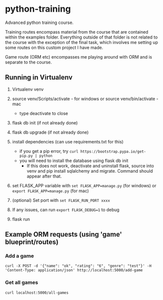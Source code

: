 # python-training

Advanced python training course.

Training routes encompass material from the course that are contained within the examples folder. Everything outside 
of that folder is not related to the course with the exception of the final task, which involves me setting 
up some routes on this custom project I have made. 

Game route (ORM etc) encompasses me playing around with ORM and is separate to the course. 

## Running in Virtualenv

1) Virtualenv venv
2) source venv/Scripts/activate - for windows 
    or source venv/bin/activate - mac
    - type deactivate to close
3) flask db init (if not already done)
4) flask db upgrade (if not already done)
5) install dependencies (can use requirements.txt for this)
    - if you get a pip error, try `curl https://bootstrap.pypa.io/get-pip.py | python`
    - you will need to install the database using flask db init 
        - If this does not work, deactivate and uninstall flask, source into venv and pip install sqlalchemy and migrate. Command should appear after that. 

6) set FLASK_APP variable with
    `set FLASK_APP=manage.py` (for windows)
    or `export FLASK_APP=manage.py` (for mac)
7) (optional) Set port with `set FLASK_RUN_PORT xxxx`
8) If any issues, can run `export FLASK_DEBUG=1` to debug
9) flask run

## Example ORM requests (using 'game' blueprint/routes)

### Add a  game

`curl -X POST -d '{"name": "ok", "rating": "6", "genre": "test"}' -H 'Content-Type: application/json' http://localhost:5000/add-game`

### Get all games 

`curl localhost:5000/all-games`